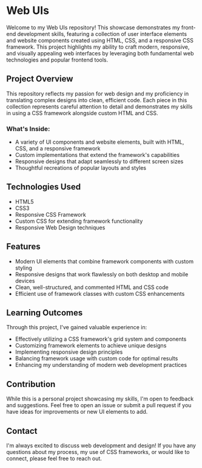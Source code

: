# Web UIs

Welcome to my Web UIs repository! This showcase demonstrates my front-end development skills, featuring a collection of user interface elements and website components created using HTML, CSS, and a responsive CSS framework. This project highlights my ability to craft modern, responsive, and visually appealing web interfaces by leveraging both fundamental web technologies and popular frontend tools.

## Project Overview

This repository reflects my passion for web design and my proficiency in translating complex designs into clean, efficient code. Each piece in this collection represents careful attention to detail and demonstrates my skills in using a CSS framework alongside custom HTML and CSS.

### What's Inside:

- A variety of UI components and website elements, built with HTML, CSS, and a responsive framework
- Custom implementations that extend the framework's capabilities
- Responsive designs that adapt seamlessly to different screen sizes
- Thoughtful recreations of popular layouts and styles

## Technologies Used

- HTML5
- CSS3
- Responsive CSS Framework
- Custom CSS for extending framework functionality
- Responsive Web Design techniques

## Features

- Modern UI elements that combine framework components with custom styling
- Responsive designs that work flawlessly on both desktop and mobile devices
- Clean, well-structured, and commented HTML and CSS code
- Efficient use of framework classes with custom CSS enhancements

## Learning Outcomes

Through this project, I've gained valuable experience in:
- Effectively utilizing a CSS framework's grid system and components
- Customizing framework elements to achieve unique designs
- Implementing responsive design principles
- Balancing framework usage with custom code for optimal results
- Enhancing my understanding of modern web development practices

## Contribution

While this is a personal project showcasing my skills, I'm open to feedback and suggestions. Feel free to open an issue or submit a pull request if you have ideas for improvements or new UI elements to add.

## Contact

I'm always excited to discuss web development and design! If you have any questions about my process, my use of CSS frameworks, or would like to connect, please feel free to reach out.
